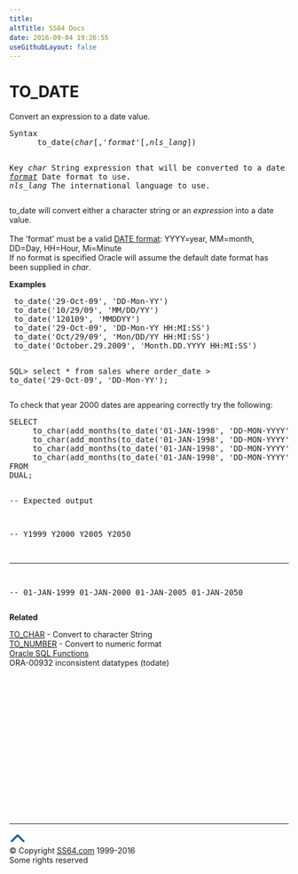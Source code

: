 ```yaml
---
title:
altTitle: SS64 Docs
date: 2016-09-04 19:26:55
useGithubLayout: false
---
```

<!-- #BeginLibraryItem "/Library/head_orasyntax.lbi" --><!-- #EndLibraryItem --><h1>TO_DATE </h1>
<p> Convert an expression to a date value.</p>
<pre>Syntax
      to_date(<i>char</i>[,'<i>format</i>'[,<i>nls_lang</i>])

Key
   <i>char</i>      String expression that will be converted to a date
   <a href="syntax-fmt.html"><i>format</i></a>    Date format to use.
   <i>nls_lang</i>  The international language to use.</pre>
<p> to_date will convert either a character string or an <i>expression </i>into a date value.<br>
  <br>
  The 'format' must be a valid <a href="syntax-fmt.html">DATE format</a>: <span class="code">YYYY</span>=year, <span class="code">MM</span>=month, <span class="code">DD</span>=Day, <span class="code">HH</span>=Hour, <span class="code">Mi</span>=Minute <br>
If no format 
  is specified Oracle will assume the default date format has been supplied in 
  <i>char</i>.</p>
<p><b>Examples</b></p>
<pre> to_date('29-Oct-09', 'DD-Mon-YY')
 to_date('10/29/09', 'MM/DD/YY')
 to_date('120109', 'MMDDYY')
 to_date('29-Oct-09', 'DD-Mon-YY HH:MI:SS') 
 to_date('Oct/29/09', 'Mon/DD/YY HH:MI:SS')
 to_date('October.29.2009', 'Month.DD.YYYY HH:MI:SS')

SQL&gt; select * from sales where order_date &gt; to_date('29-Oct-09', 'DD-Mon-YY');</pre>
<p>To check that year 2000 dates are appearing correctly try the following:</p>
<pre>SELECT 
     to_char(add_months(to_date('01-JAN-1998', 'DD-MON-YYYY'),1 * 12),'DD-MON-YYYY') y1999,
     to_char(add_months(to_date('01-JAN-1998', 'DD-MON-YYYY'),2 * 12),'DD-MON-YYYY') y2000,
     to_char(add_months(to_date('01-JAN-1998', 'DD-MON-YYYY'),7 * 12),'DD-MON-YYYY') y2005,
     to_char(add_months(to_date('01-JAN-1998', 'DD-MON-YYYY'),52 * 12),'DD-MON-YYYY') y2050
FROM   
DUAL;

-- Expected output

-- Y1999       Y2000       Y2005       Y2050
-- ----------- ----------- ----------- -----------
-- 01-JAN-1999 01-JAN-2000 01-JAN-2005 01-JAN-2050</pre>
<p><b>Related</b></p>
<p><a href="syntax-to_char.html">TO_CHAR</a> - Convert to character String<br>
<a href="syntax-to_number.html">TO_NUMBER</a> - Convert to numeric format<br>
<a href="syntax-functions.html">Oracle SQL Functions</a><br>
ORA-00932 inconsistent datatypes (todate) </p><!-- #BeginLibraryItem "/Library/foot_ora.lbi" --><p><script async="" src="//pagead2.googlesyndication.com/pagead/js/adsbygoogle.js"></script>
<!-- oracle-footer -->
<ins class="adsbygoogle" style="display:inline-block;width:300px;height:250px" data-ad-client="ca-pub-6140977852749469" data-ad-slot="4275490898"></ins>
<script>
(adsbygoogle = window.adsbygoogle || []).push({});
</script></p>
<hr>
<div id="bl" class="footer"><a href="#"><img src="../images/top.png" width="30" height="22" alt="Back to the Top"></a></div>
<div id="br" class="footer, tagline">© Copyright <a href="http://ss64.com/">SS64.com</a> 1999-2016<br>
Some rights reserved</div><!-- #EndLibraryItem -->
